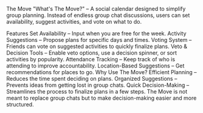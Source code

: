 The Move
"What's The Move?" – A social calendar designed to simplify group planning. Instead of endless group chat discussions, users can set availability, suggest activities, and vote on what to do.

Features
Set Availability – Input when you are free for the week.
Activity Suggestions – Propose plans for specific days and times.
Voting System – Friends can vote on suggested activities to quickly finalize plans.
Veto & Decision Tools – Enable veto options, use a decision spinner, or sort activities by popularity.
Attendance Tracking – Keep track of who is attending to improve accountability.
Location-Based Suggestions – Get recommendations for places to go.
Why Use The Move?
Efficient Planning – Reduces the time spent deciding on plans.
Organized Suggestions – Prevents ideas from getting lost in group chats.
Quick Decision-Making – Streamlines the process to finalize plans in a few steps.
The Move is not meant to replace group chats but to make decision-making easier and more structured.
